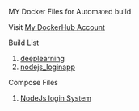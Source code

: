 MY Docker Files for Automated build

Visit [My DockerHub Account](https://hub.docker.com/u/adityajn105)

Build List
1. [deeplearning](https://hub.docker.com/r/adityajn105/deeplearning)
2. [nodejs_loginapp](https://hub.docker.com/r/adityajn105/node_loginapp)

Compose Files
1. [NodeJs login System]()